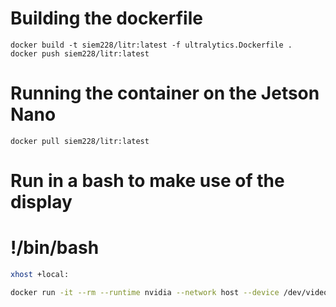 # Building the dockerfile
```
docker build -t siem228/litr:latest -f ultralytics.Dockerfile .
docker push siem228/litr:latest
```

# Running the container on the Jetson Nano
```
docker pull siem228/litr:latest
```
# Run in a bash to make use of the display 
# !/bin/bash 
```bash 
xhost +local: 

docker run -it --rm --runtime nvidia --network host --device /dev/video0:/dev/video0:mrw -e DISPLAY=$DISPLAY -v /tmp/.X11-unix/:/tmp/.X11-unix siem228/litr/ultralytics:latest
```
